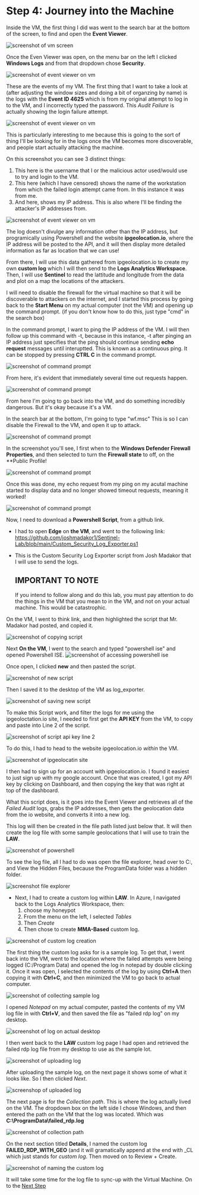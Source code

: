# Step 4: Journey into the Machine

Inside the VM, the first thing I did was went to the search bar at the bottom of the screen, to find and open the **Event Viewer**.

![screenshot of vm screen](https://github.com/ZeroTrustAccess/Honeypot/blob/main/all_images/step4_run1.png)

Once the Even Viewer was open, on the menu bar on the left I clicked **Windows Logs** and from that dropdown chose **Security**.

![screenshot of event viewer on vm](https://github.com/ZeroTrustAccess/Honeypot/blob/main/all_images/step4_run2.png)

These are the events of my VM. The first thing that I want to take a look at (after adjusting the window sizes and doing a bit of organzing by name) is the logs with the **Event ID 4625** which is from my original attempt to log in to the VM, and I incorrectly typed the password. This *Audit Failure* is actually showing the login failure attempt.

![screenshot of event viewer on vm](https://github.com/ZeroTrustAccess/Honeypot/blob/main/all_images/step4_run3.png)

This is particularly interesting to me because this is going to the sort of thing I'll be looking for in the logs once the VM becomes more discoverable, and people start actually attacking the machine.

On this screenshot you can see 3 distinct things:
1. This here is the username that I or the malicious actor used/would use to try and login to the VM.
2. This here (which I have censored) shows the name of the workstation from which the failed login attempt came from. In this instance it was from me.
3. And here, shows my IP address. This is also where I'll be finding the attacker's IP addresses from.

![screenshot of event viewer on vm](https://github.com/ZeroTrustAccess/Honeypot/blob/main/all_images/step4_run4.png)

The log doesn't divulge any information other than the IP address, but programically using Powershell and the website **ipgeolocation.io**, where the IP address will be posted to the API, and it will then display more detailed information as far as location that we can use!

From there, I will use this data gathered from ipgeolocation.io to create my own **custom log** which I will then send to the **Logs Analytics Workspace**. 
Then, I will use **Sentinel** to read the lattitude and longitude from the data and plot on a map the locations of the attackers. 

I will need to disable the firewall for the virtual machine so that it will be discoverable to attackers on the internet, and I started this process by going back to the **Start Menu** on my actual computer (not the VM) and opening up the command prompt. (if you don't know how to do this, just type "cmd" in the search box)

In the command prompt, I want to ping the IP address of the VM. I will then follow up this command with -t, because in this instance, -t after pinging an IP address just specifies that the ping should continue sending **echo request** messages until interuptted. This is known as a continuous ping. It can be stopped by pressing **CTRL C** in the command prompt.

![screenshot of command prompt](https://github.com/ZeroTrustAccess/Honeypot/blob/main/all_images/step4_run5.png)

From here, it's evident that immediately several time out requests happen.

![screenshot of command prompt](https://github.com/ZeroTrustAccess/Honeypot/blob/main/all_images/step4_run6.png)

From here I'm going to go back into the VM, and do something incredibly dangerous. But it's okay because it's a VM.

In the search bar at the bottom, I'm going to type "wf.msc" This is so I can disable the Firewall to the VM, and open it up to attack.

![screenshot of command prompt](https://github.com/ZeroTrustAccess/Honeypot/blob/main/all_images/step4_run7.png)

In the screenshot you'll see, I first when to the **Windows Defender Firewall Properties**, and then selected to turn the **Firewall state** to off, on the **Public Profile!

![screenshot of command prompt](https://github.com/ZeroTrustAccess/Honeypot/blob/main/all_images/step4_run10.png)

Once this was done, my echo request from my ping on my acutal machine started to display data and no longer showed timeout requests, meaning it worked!

![screenshot of command prompt](https://github.com/ZeroTrustAccess/Honeypot/blob/main/all_images/step4_run9.png)

Now, I need to download a **Powershell Script**, from a github link. 
- I had to open **Edge** on **the VM**, and went to the following link: https://github.com/joshmadakor1/Sentinel-Lab/blob/main/Custom_Security_Log_Exporter.ps1
- This is the Custom Security Log Exporter script from Josh Madakor that I will use to send the logs.

  ## IMPORTANT TO NOTE
  If you intend to follow along and do this lab, you must pay attention to do the things in the VM that you mean to in the VM, and not on your actual machine. This would be catastrophic.

On the VM, I went to think link, and then highlighted the script that Mr. Madakor had posted, and copied it.

![screenshot of copying script](https://github.com/ZeroTrustAccess/Honeypot/blob/main/all_images/step4_run11.png)

Next **On the VM**, I went to the search and typed "powershell ise" and opened Powershell ISE.
![screenshot of accessing powershell ise](https://github.com/ZeroTrustAccess/Honeypot/blob/main/all_images/step4_run12.png)

Once open, I clicked **new** and then pasted the script.

![screenshot of new script](https://github.com/ZeroTrustAccess/Honeypot/blob/main/all_images/step4_run13.png)

Then I saved it to the desktop of the VM as log_exporter.

![screenshot of saving new script](https://github.com/ZeroTrustAccess/Honeypot/blob/main/all_images/step4_run14.png)

To make this Script work, and filter the logs for me using the ipgeoloctation.io site, I needed to first get the **API KEY** from the VM, to copy and paste into Line 2 of the script.

![screenshot of script api key line 2](https://github.com/ZeroTrustAccess/Honeypot/blob/main/all_images/step4_run15.png)

To do this, I had to head to the website ipgeolocation.io *within* the VM.

![screenshot of ipgeolocatin site](https://github.com/ZeroTrustAccess/Honeypot/blob/main/all_images/step4_run16.png)

I then had to sign up for an account with ipgeolocation.io. I found it easiest to just sign up with my google account. Once that was created, I got my API key by clicking on Dashboard, and then copying the key that was right at top of the dashboard.

What this script does, is it goes into the Event Viewer and retrieves all of the *Failed Audit* logs, grabs the IP addresses, then gets the geolocation data from the io website, and converts it into a new log.

This log will then be created in the file path listed just below that. It will then create the log file with some sample geolocations that I will use to train the **LAW**.

![screenshot of powershell](https://github.com/ZeroTrustAccess/Honeypot/blob/main/all_images/step4_run17.png)

To see the log file, all I had to do was open the file explorer, head over to C:, and View the Hidden Files, because the ProgramData folder was a hidden folder.

![screenshot file explorer](https://github.com/ZeroTrustAccess/Honeypot/blob/main/all_images/step4_run18.png)

- Next, I had to create a custom log within **LAW**. In Azure, I navigated back to the Logs Analytics Workspace, then:
  1. choose my honeypot
  2. From the menu on the left, I selected *Tables*
  3. Then *Create*
  4. Then chose to create **MMA-Based** custom log.
 
![screenshot of custom log creation](https://github.com/ZeroTrustAccess/Honeypot/blob/main/all_images/step_run19.png)

The first thing the custom log asks for is a sample log. To get that, I went back into the VM, went to the location where the failed attempts were being logged (C:/Program Data) and opened the log in notepad by double clicking it. Once it was open, I selected the contents of the log by using **Ctrl+A** then copying it with **Ctrl+C**, and then minimized the VM to go back to actual computer.

![screenshot of collecting sample log](https://github.com/ZeroTrustAccess/Honeypot/blob/main/all_images/step4_run20.png)

I opened *Notepad* on my actual computer, pasted the contents of my VM log file in with **Ctrl+V**, and then saved the file as "failed rdp log" on my desktop.

![screenshot of log on actual desktop](https://github.com/ZeroTrustAccess/Honeypot/blob/main/all_images/step4_run21.png)

I then went back to the **LAW** custom log page I had open and retrieved the failed rdp log file from my desktop to use as the sample lot.

![screenshot of uploading log](https://github.com/ZeroTrustAccess/Honeypot/blob/main/all_images/step4_run22.png)

After uploading the sample log, on the next page it shows some of what it looks like. So I then clicked *Next*.

![screenshop of uploaded log](https://github.com/ZeroTrustAccess/Honeypot/blob/main/all_images/step4_run23.png)

The next page is for the *Collection path*. This is where the log actually lived on the VM. The dropdown box on the left side I chose Windows, and then entered the path on the VM that the log was located. Which was **C:\ProgramData\failed_rdp.log**

![screenshot of collection path](https://github.com/ZeroTrustAccess/Honeypot/blob/main/all_images/step4_run24.png)

On the next section titled **Details**, I named the custom log **FAILED_RDP_WITH_GEO** (and it will gramatically append at the end with _CL which just stands for *custom log*. Then moved on to Review + Create.

![screenshot of naming the custom log](https://github.com/ZeroTrustAccess/Honeypot/blob/main/all_images/step4_run25.png)

It will take some time for the log file to sync-up with the Virtual Machine. On to the [Next Step](https://github.com/ZeroTrustAccess/honeypot/blob/main/chapters/Step5_Log.md)




